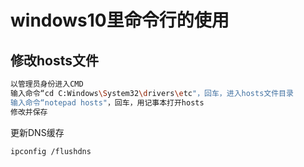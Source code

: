 # windows10里命令行的使用

## 修改hosts文件

```bash
以管理员身份进入CMD
输入命令“cd C:Windows\System32\drivers\etc"，回车，进入hosts文件目录
输入命令“notepad hosts"，回车，用记事本打开hosts
修改并保存
```

更新DNS缓存

```bash
ipconfig /flushdns
```

